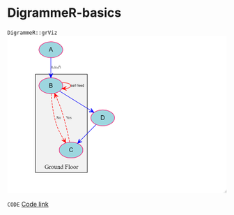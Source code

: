 # DigrammeR-basics
`DigrammeR::grViz`
![image](https://github.com/dkfzphd/DigrammeR-basics/blob/main/Rplot.png)

`CODE`
[Code link](https://github.com/dkfzphd/DigrammeR-basics/blob/main/DiagrammeR.Rmd)
